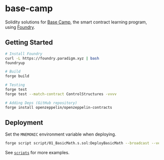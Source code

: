 # base-camp

Solidity solutions for [Base Camp](https://docs.base.org/base-camp/docs/welcome), the smart contract learning program, using [Foundry](https://github.com/foundry-rs/foundry).


## Getting Started

```sh
# Install Foundry
curl -L https://foundry.paradigm.xyz | bash
foundryup

# Build
forge build

# Testing
forge test
forge test --match-contract ControlStructures -vvvv

# Adding Deps (GitHub repository)
forge install openzeppelin/openzeppelin-contracts
```

## Deployment

Set the `MNEMONIC` environment variable when deploying.

```sh
forge script script/01_BasicMath.s.sol:DeployBasicMath --broadcast --verify --rpc-url base-goerli
```

See [`scripts`](./script) for more examples.
